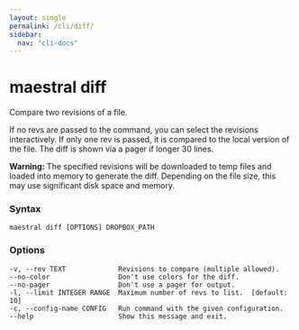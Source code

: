 ```yaml
---
layout: single
permalink: /cli/diff/
sidebar:
  nav: "cli-docs"
---
```


# maestral diff

Compare two revisions of a file.

If no revs are passed to the command, you can select the revisions interactively. If
only one rev is passed, it is compared to the local version of the file. The diff is
shown via a pager if longer 30 lines.

**Warning:** The specified revisions will be downloaded to temp files and loaded into
memory to generate the diff. Depending on the file size, this may use significant disk
space and memory.

### Syntax

```
maestral diff [OPTIONS] DROPBOX_PATH
```

### Options

```
-v, --rev TEXT             Revisions to compare (multiple allowed).
--no-color                 Don't use colors for the diff.
--no-pager                 Don't use a pager for output.
-l, --limit INTEGER RANGE  Maximum number of revs to list.  [default: 10]
-c, --config-name CONFIG   Run command with the given configuration.
--help                     Show this message and exit.
```

